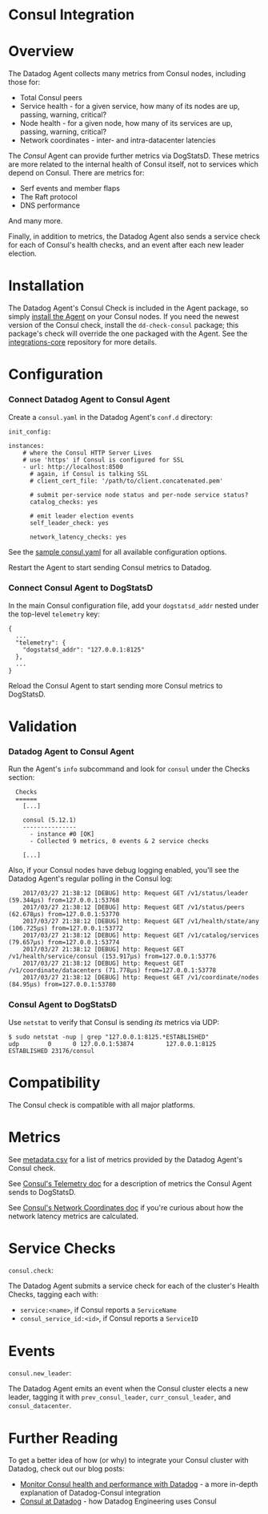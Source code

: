 # Consul Integration

# Overview

The Datadog Agent collects many metrics from Consul nodes, including those for:

* Total Consul peers
* Service health - for a given service, how many of its nodes are up, passing, warning, critical?
* Node health - for a given node, how many of its services are up, passing, warning, critical?
* Network coordinates - inter- and intra-datacenter latencies

The _Consul_ Agent can provide further metrics via DogStatsD. These metrics are more related to the internal health of Consul itself, not to services which depend on Consul. There are metrics for:

* Serf events and member flaps
* The Raft protocol
* DNS performance

And many more.

Finally, in addition to metrics, the Datadog Agent also sends a service check for each of Consul's health checks, and an event after each new leader election.

# Installation

The Datadog Agent's Consul Check is included in the Agent package, so simply [install the Agent](https://app.datadoghq.com/account/settings#agent) on your Consul nodes. If you need the newest version of the Consul check, install the `dd-check-consul` package; this package's check will override the one packaged with the Agent. See the [integrations-core](https://github.com/DataDog/integrations-core#installing-the-integrations) repository for more details.

# Configuration

### Connect Datadog Agent to Consul Agent

Create a `consul.yaml` in the Datadog Agent's `conf.d` directory:

```
init_config:

instances:
    # where the Consul HTTP Server Lives
    # use 'https' if Consul is configured for SSL
    - url: http://localhost:8500
      # again, if Consul is talking SSL
      # client_cert_file: '/path/to/client.concatenated.pem'

      # submit per-service node status and per-node service status?
      catalog_checks: yes

      # emit leader election events
      self_leader_check: yes

      network_latency_checks: yes
```

See the [sample consul.yaml](https://github.com/DataDog/integrations-core/blob/master/consul/conf.yaml.example) for all available configuration options.

Restart the Agent to start sending Consul metrics to Datadog.

### Connect Consul Agent to DogStatsD

In the main Consul configuration file, add your `dogstatsd_addr` nested under the top-level `telemetry` key:

```
{
  ...
  "telemetry": {
    "dogstatsd_addr": "127.0.0.1:8125"
  },
  ...
}
```

Reload the Consul Agent to start sending more Consul metrics to DogStatsD.

# Validation

### Datadog Agent to Consul Agent

Run the Agent's `info` subcommand and look for `consul` under the Checks section:

```
  Checks
  ======
	[...]

    consul (5.12.1)
    ---------------
      - instance #0 [OK]
      - Collected 9 metrics, 0 events & 2 service checks

    [...]
```

Also, if your Consul nodes have debug logging enabled, you'll see the Datadog Agent's regular polling in the Consul log:

```
    2017/03/27 21:38:12 [DEBUG] http: Request GET /v1/status/leader (59.344µs) from=127.0.0.1:53768
    2017/03/27 21:38:12 [DEBUG] http: Request GET /v1/status/peers (62.678µs) from=127.0.0.1:53770
    2017/03/27 21:38:12 [DEBUG] http: Request GET /v1/health/state/any (106.725µs) from=127.0.0.1:53772
    2017/03/27 21:38:12 [DEBUG] http: Request GET /v1/catalog/services (79.657µs) from=127.0.0.1:53774
    2017/03/27 21:38:12 [DEBUG] http: Request GET /v1/health/service/consul (153.917µs) from=127.0.0.1:53776
    2017/03/27 21:38:12 [DEBUG] http: Request GET /v1/coordinate/datacenters (71.778µs) from=127.0.0.1:53778
    2017/03/27 21:38:12 [DEBUG] http: Request GET /v1/coordinate/nodes (84.95µs) from=127.0.0.1:53780
```

### Consul Agent to DogStatsD

Use `netstat` to verify that Consul is sending _its_ metrics via UDP:

```
$ sudo netstat -nup | grep "127.0.0.1:8125.*ESTABLISHED"
udp        0      0 127.0.0.1:53874         127.0.0.1:8125          ESTABLISHED 23176/consul
```

# Compatibility

The Consul check is compatible with all major platforms.

# Metrics

See [metadata.csv](https://github.com/DataDog/integrations-core/blob/master/consul/metadata.csv) for a list of metrics provided by the Datadog Agent's Consul check.

See [Consul's Telemetry doc](https://www.consul.io/docs/agent/telemetry.html) for a description of metrics the Consul Agent sends to DogStatsD.

See [Consul's Network Coordinates doc](https://www.consul.io/docs/internals/coordinates.html) if you're curious about how the network latency metrics are calculated.

# Service Checks

`consul.check`:

The Datadog Agent submits a service check for each of the cluster's Health Checks, tagging each with:

* `service:<name>`, if Consul reports a `ServiceName`
* `consul_service_id:<id>`, if Consul reports a `ServiceID`

# Events

`consul.new_leader`:

The Datadog Agent emits an event when the Consul cluster elects a new leader, tagging it with `prev_consul_leader`, `curr_consul_leader`, and `consul_datacenter`. 

# Further Reading

To get a better idea of how (or why) to integrate your Consul cluster with Datadog, check out our blog posts:

* [Monitor Consul health and performance with Datadog](https://www.datadoghq.com/blog/monitor-consul-health-and-performance-with-datadog) - a more in-depth explanation of Datadog-Consul integration
* [Consul at Datadog](https://engineering.datadoghq.com/consul-at-datadog/) - how Datadog Engineering uses Consul